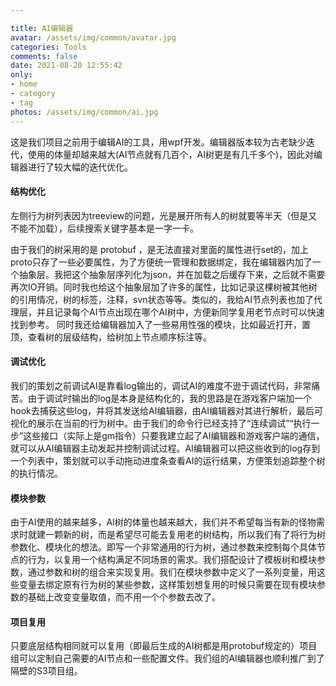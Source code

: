 ```yaml
---

title: AI编辑器
avatar: /assets/img/common/avatar.jpg
categories: Tools
comments: false
date: 2021-08-20 12:55:42
only:
- home
- category
- tag
photos: /assets/img/common/ai.jpg
---
```


这是我们项目之前用于编辑AI的工具，用wpf开发。编辑器版本较为古老缺少迭代，使用的体量却越来越大(AI节点就有几百个，AI树更是有几千多个)，因此对编辑器进行了较大幅的迭代优化。
#### 结构优化
左侧行为树列表因为treeview的问题，光是展开所有人的树就要等半天（但是又不能不加载），后续搜索关键字基本是一字一卡。

由于我们的树采用的是 protobuf ，是无法直接对里面的属性进行set的，加上proto只存了一些必要属性，为了方便统一管理和数据绑定，我在编辑器内加了一个抽象层。我把这个抽象层序列化为json，并在加载之后缓存下来，之后就不需要再次IO开销。同时我也给这个抽象层加了许多的属性，比如记录这棵树被其他树的引用情况，树的标签，注释，svn状态等等。类似的，我给AI节点列表也加了代理层，并且记录每个AI节点出现在哪个AI树中，方便新同学复用老节点时可以快速找到参考。
同时我还给编辑器加入了一些易用性强的模块，比如最近打开，置顶，查看树的层级结构，给树加上节点顺序标注等。

#### 调试优化
我们的策划之前调试AI是靠看log输出的，调试AI的难度不逊于调试代码，非常痛苦。由于调试时输出的log是本身是结构化的，我的思路是在游戏客户端加一个hook去捕获这些log，并将其发送给AI编辑器，由AI编辑器对其进行解析，最后可视化的展示在当前的行为树中。由于我们的命令行已经支持了“连续调试”“执行一步”这些接口（实际上是gm指令）只要我建立起了AI编辑器和游戏客户端的通信，就可以从AI编辑器主动发起并控制调试过程。AI编辑器可以把这些收到的log存到一个列表中，策划就可以手动拖动进度条查看AI的运行结果，方便策划追踪整个树的执行情况。

#### 模块参数
由于AI使用的越来越多，AI树的体量也越来越大，我们并不希望每当有新的怪物需求时就建一颗新的树，而是希望尽可能去复用老的树结构，所以我们有了将行为树参数化、模块化的想法。即写一个非常通用的行为树，通过参数来控制每个具体节点的行为，以复用一个结构满足不同场景的需求。我们搭配设计了模板树和模块参数，通过参数和树的组合来实现复用。我们在模块参数中定义了一系列变量，用这些变量去绑定原有行为树的某些参数，这样策划想复用的时候只需要在现有模块参数的基础上改变变量取值，而不用一个个参数去改了。
#### 项目复用
只要底层结构相同就可以复用（即最后生成的AI树都是用protobuf规定的）项目组可以定制自己需要的AI节点和一些配置文件。我们组的AI编辑器也顺利推广到了隔壁的S3项目组。